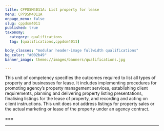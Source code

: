 ```yaml
---
title: CPPDSM4011A: List property for lease
menu: CPPDSM4011A
onpage_menu: false
slug: cppdsm4011
published: true
taxonomy:
  category: qualifications
  tag: [qualifications,cppdsm4011]

body_classes: "modular header-image fullwidth qualifications"
bg_color: "#002b49"
banner_image: theme://images/banners/qualifications.jpg

---
```


This unit of competency specifies the outcomes required to list all types of property and businesses for lease. It includes implementing procedures for promoting agency’s property management services, establishing client requirements, planning and delivering property listing presentations, finalising listings for the lease of property, and recording and acting on client instructions. This unit does not address listings for property sales or the actual marketing or lease of the property under an agency contract.

===

---
